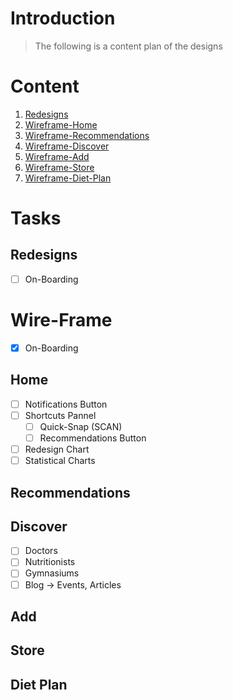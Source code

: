 # Introduction
> The following is a content plan of the designs

# Content
1. [Redesigns](#redesigns)
2. [Wireframe-Home](#home)
3. [Wireframe-Recommendations](#recommendations)
4. [Wireframe-Discover](#discover)
5. [Wireframe-Add](#add)
6. [Wireframe-Store](#store)
7. [Wireframe-Diet-Plan](#diet-plan)


#  Tasks
## Redesigns
- [ ] On-Boarding


# Wire-Frame

- [x] On-Boarding

## Home
- [ ] Notifications Button
- [ ] Shortcuts Pannel
    - [ ] Quick-Snap (SCAN)
    - [ ] Recommendations Button
- [ ] Redesign Chart
- [ ] Statistical Charts

## Recommendations


## Discover
- [ ] Doctors
- [ ] Nutritionists
- [ ] Gymnasiums 
- [ ] Blog -> Events, Articles

## Add


## Store


## Diet Plan

<!--Test Hook 2-->
